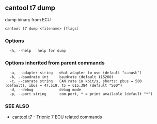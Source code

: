 ## cantool t7 dump

dump binary from ECU

```
cantool t7 dump <filename> [flags]
```

### Options

```
  -h, --help   help for dump
```

### Options inherited from parent commands

```
  -a, --adapter string   what adapter to use (default "canusb")
  -b, --baudrate int     baudrate (default 115200)
  -c, --canrate string   CAN rate in kbit/s, shorts: pbus = 500 (default), ibus = 47.619, t5 = 615.384 (default "500")
  -d, --debug            debug mode
  -p, --port string      com-port, * = print available (default "*")
```

### SEE ALSO

* [cantool t7](cantool_t7.md)	 - Trionic 7 ECU related commands

